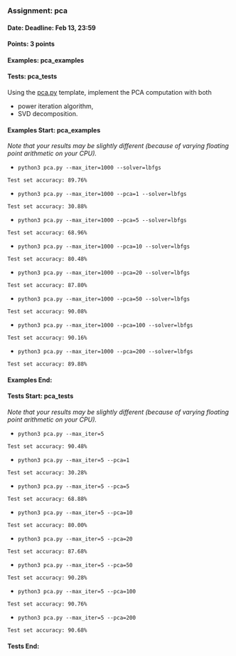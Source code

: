 ### Assignment: pca
#### Date: Deadline: Feb 13, 23:59
#### Points: 3 points
#### Examples: pca_examples
#### Tests: pca_tests

Using the [pca.py](https://github.com/ufal/npfl129/tree/master/labs/11/pca.py)
template, implement the PCA computation with both
- power iteration algorithm,
- SVD decomposition.

#### Examples Start: pca_examples
_Note that your results may be slightly different (because of varying floating point arithmetic on your CPU)._
- `python3 pca.py --max_iter=1000 --solver=lbfgs`
```
Test set accuracy: 89.76%
```
- `python3 pca.py --max_iter=1000 --pca=1 --solver=lbfgs`
```
Test set accuracy: 30.88%
```
- `python3 pca.py --max_iter=1000 --pca=5 --solver=lbfgs`
```
Test set accuracy: 68.96%
```
- `python3 pca.py --max_iter=1000 --pca=10 --solver=lbfgs`
```
Test set accuracy: 80.48%
```
- `python3 pca.py --max_iter=1000 --pca=20 --solver=lbfgs`
```
Test set accuracy: 87.80%
```
- `python3 pca.py --max_iter=1000 --pca=50 --solver=lbfgs`
```
Test set accuracy: 90.08%
```
- `python3 pca.py --max_iter=1000 --pca=100 --solver=lbfgs`
```
Test set accuracy: 90.16%
```
- `python3 pca.py --max_iter=1000 --pca=200 --solver=lbfgs`
```
Test set accuracy: 89.88%
```
#### Examples End:
#### Tests Start: pca_tests
_Note that your results may be slightly different (because of varying floating point arithmetic on your CPU)._
- `python3 pca.py --max_iter=5`
```
Test set accuracy: 90.48%
```
- `python3 pca.py --max_iter=5 --pca=1`
```
Test set accuracy: 30.28%
```
- `python3 pca.py --max_iter=5 --pca=5`
```
Test set accuracy: 68.88%
```
- `python3 pca.py --max_iter=5 --pca=10`
```
Test set accuracy: 80.00%
```
- `python3 pca.py --max_iter=5 --pca=20`
```
Test set accuracy: 87.68%
```
- `python3 pca.py --max_iter=5 --pca=50`
```
Test set accuracy: 90.28%
```
- `python3 pca.py --max_iter=5 --pca=100`
```
Test set accuracy: 90.76%
```
- `python3 pca.py --max_iter=5 --pca=200`
```
Test set accuracy: 90.68%
```
#### Tests End:
